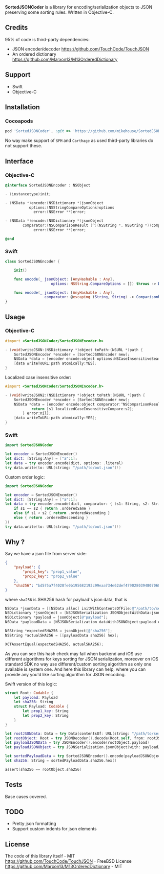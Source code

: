 **SortedJSONCoder** is a library for encoding/serialization objects to JSON preserving some sorting rules. Written in Objective-C.

## Credits

95% of code is third-party dependencies:

- JSON encoder/decoder https://github.com/TouchCode/TouchJSON
- An ordered dictionary https://github.com/Marxon13/M13OrderedDictionary 

## Support

- Swift
- Objective-C

## Installation

### Cocoapods

```ruby
pod 'SortedJSONCoder', :git => 'https://github.com/mikehouse/SortedJSONCoder.git', :tag => '0.0.1'
```
No way make support of `SPM` and `Carthage` as used third-party libraries do not support these.  
 
## Interface

### Objective-C

```objectivec
@interface SortedJSONEncoder : NSObject

- (instancetype)init;

- (NSData *)encode:(NSDictionary *)jsonObject
           options:(NSStringCompareOptions)options
             error:(NSError **)error;

- (NSData *)encode:(NSDictionary *)jsonObject
        comparator:(NSComparisonResult (^)(NSString *, NSString *))comparator
             error:(NSError **)error;

@end
```

### Swift

```swift
class SortedJSONEncoder {

    init()

    func encode(_ jsonObject: [AnyHashable : Any], 
                     options: NSString.CompareOptions = []) throws -> Data

    func encode(_ jsonObject: [AnyHashable : Any], 
                  comparator: @escaping (String, String) -> ComparisonResult) throws -> Data
}

```
 
## Usage
 
### Objective-C
 
```objectivec
#import <SortedJSONCoder/SortedJSONEncoder.h>

- (void)writeJSON:(NSDictionary *)object toPath:(NSURL *)path {
    SortedJSONEncoder *encoder = [SortedJSONEncoder new];
    NSData *data = [encoder encode:object options:NSCaseInsensitiveSearch error:nil];
    [data writeToURL:path atomically:YES];
}
```
 
Localized case insensitive order:
 
```objectivec
#import <SortedJSONCoder/SortedJSONEncoder.h>

- (void)writeJSON2:(NSDictionary *)object toPath:(NSURL *)path {
    SortedJSONEncoder *encoder = [SortedJSONEncoder new];
    NSData *data = [encoder encode:object comparator:^NSComparisonResult(NSString *s1, NSString *s2) {
            return [s1 localizedCaseInsensitiveCompare:s2];
        } error:nil];
    [data writeToURL:path atomically:YES];
}
```

### Swift

```swift
import SortedJSONCoder

let encoder = SortedJSONEncoder()
let dict: [String:Any] = ["a":1];
let data = try encoder.encode(dict, options: .literal)
try data.write(to: URL(string: "/path/to/out.json")!)
```

Custom order logic:

```swift
import SortedJSONCoder

let encoder = SortedJSONEncoder()
let dict: [String:Any] = ["a":1];
let data = try encoder.encode(dict, comparator: { (s1: String, s2: String) -> ComparisonResult in
    if s1 == s2 { return .orderedSame }
    else if s1 < s2 { return .orderedAscending }
    else { return .orderedDescending }
})
try data.write(to: URL(string: "/path/to/out.json")!)
```

## Why ?

Say we have a json file from server side:

```json
{
    "payload": {
        "prop1_key": "prop1_value",
        "prop2_key": "prop2_value"
    },
    "sha256": "bd575a7f4028fe0b195682193c99eaa734e62def4790280394807068727a4539"
}
```

where `sha256` is SHA256 hash for payload's json data, that is

```objectivec
NSData *jsonData = [[NSData alloc] initWithContentsOfFile:@"/path/to/server.json"];
NSDictionary *jsonObject = [NSJSONSerialization JSONObjectWithData:jsonData options:0 error:nil];
NSDictionary *payload = jsonObject[@"payload"];
NSData *payloadData = [NSJSONSerialization dataWithJSONObject:payload options:NSJSONWritingSortedKeys error:nil];

NSString *expectedSHA256 = jsonObject[@"sha256"];
NSString *actualSHA256 = [[payloadData sha256] hex];

XCTAssertEqual(expectedSHA256, actualSHA256);
```

As you can see this hash check may fail when backend and iOS use different algorithms for keys sorting for JSON serialization, moreover on iOS standard SDK no way use different/custom sorting algorithm as only one available is system one. And here this library can help, where you can provide any you'd like sorting algorithm for JSON encoding.

Swift version of this logic:

```swift
struct Root: Codable {
    let payload: Payload
    let sha256: String
    struct Payload: Codable {
        let prop1_key: String
        let prop2_key: String
    }
}

let rootJSONData: Data = try Data(contentsOf: URL(string: "/path/to/server.json")!)
let rootObject: Root = try JSONDecoder().decode(Root.self, from: rootJSONData)
let payloadJSONData = try JSONEncoder().encode(rootObject.payload)
let payloadJSONObject = try JSONSerialization.jsonObject(with: payloadJSONData, options: []) as! [AnyHashable : Any]

let sortedPayloadData = try SortedJSONEncoder().encode(payloadJSONObject, options: .caseInsensitive)
let sha256: String = sortedPayloadData.sha256.hex()

assert(sha256 == rootObject.sha256)
```

## Tests

Base cases covered.

## TODO

- Pretty json formatting
- Support custom indents for json elements
 
## License

The code of this library itself - MIT   
https://github.com/TouchCode/TouchJSON - FreeBSD License   
https://github.com/Marxon13/M13OrderedDictionary - MIT
 

